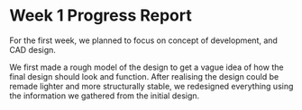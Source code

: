 # Week 1 Progress Report

For the first week, we planned to focus on concept of development, and CAD design.

We first made a rough model of the design to get a vague idea of how the final design should look and function.
After realising the design could be remade lighter and more structurally stable, we redesigned everything using the information we gathered from the initial design.
